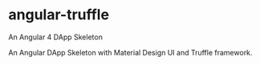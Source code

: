 # angular-truffle
An Angular 4 DApp Skeleton 

An Angular DApp Skeleton with Material Design UI and Truffle framework.
